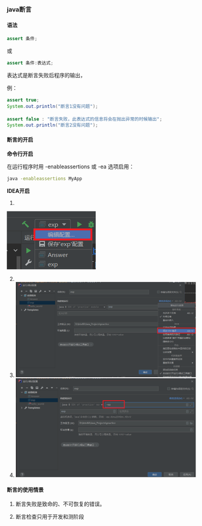### java断言

#### 语法

```java
assert 条件;
```

或

```java
assert 条件:表达式;
```

表达式是断言失败后程序的输出，

例：

```java
assert true;
System.out.println("断言1没有问题");

assert false : "断言失败，此表达式的信息将会在抛出异常的时候输出";
System.out.println("断言2没有问题");
```



#### 断言的开启

**命令行开启**

在运行程序时用 -enableassertions 或 -ea 选项启用： 

```cmd
java -enableassertions MyApp
```



**IDEA开启**

1. 

![1](java断言\1.png)

2. 

2. <img src="java断言\2.png" alt="2" style="zoom: 50%;" />

3. <img src="java断言\3.png" alt="3" style="zoom: 50%;" />



#### 断言的使用情景

1. 断言失败是致命的、不可恢复的错误。

2. 断言检查只用于开发和测阶段